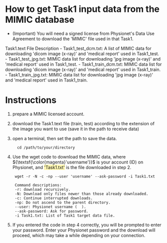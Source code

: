 # How to get Task1 input data from the MIMIC database

- (Important) You will need a signed license from Physionet's Data Use Agreement to download the 'MIMIC' file used in that Task1.

Task1.text File Description
	- Task1_test_dcm.txt: A list of MIMIC data for downloading 'dicom image (x-ray)' and 'medical report' used in Task1_test.
	- Task1_test_jpg.txt: MIMIC data list for downloading 'jpg image (x-ray)' and 'medical report' used in Task1_test.
	- Task1_train_dcm.txt: MIMIC data list for downloading 'dicom image (x-ray)' and 'medical report' used in Task1_train.
	- Task1_train_jpg.txt: MIMIC data list for downloading 'jpg image (x-ray)' and 'medical report' used in Task1_train.

# Instructions

1. prepare a MIMIC licensed account.

2. download the Task1.text file (train, test) according to the extension of the image you want to use (save it in the path to receive data)

3. open a terminal, then set the path to save the data.
	>
		 cd /path/to/your/directory

4. Use the wget code to download the MIMIC data, where ${\textsf{\color{magenta}'username'}}$ is your account (ID) on Physionet, and <span style='background-color: #fff5b1'>'Task1.txt'</span> is the file downloaded in step 2.

	>
		wget -r -N -c -np --user 'username' --ask-password -i Task1.txt
	
	> 
	
		Command descriptions:
		-r: download recursively.
		-N: Download only files newer than those already downloaded.
		-c: Continue interrupted downloads.
		-np: Do not ascend to the parent directory.
		--user: Physionet username (  ).
		--ask-password: Ask for password.
		-i Task1.txt: List of Task1 target data file.

5. If you entered the code in step 4 correctly, you will be prompted to enter your password. Enter your Physionet password and the download will proceed, which may take a while depending on your connection.

